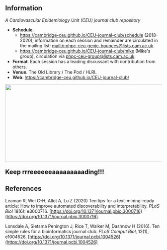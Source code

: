 ## Information

*A Cardiovascular Epidemiology Unit (CEU) journal club repository*

* **Schedule**.
    - <https://cambridge-ceu.github.io/CEU-journal-club/schedule> (2018-2020), information on each session and remainder are circulated in the mailing list: <mailto:phpc-ceu-genjc-bounces@lists.cam.ac.uk>.
    - <https://cambridge-ceu.github.io/CEU-journal-club/mike> (Mike's group), circulation via [phpc-ceu-group@lists.cam.ac.uk](mailto:phpc-ceu-group@lists.cam.ac.uk).
* **Format**. Each session has a leading discussant with contribution from others.
* **Venue**. The Old Library / The Pod / HLRI.
* **Web**. <https://cambridge-ceu.github.io/CEU-journal-club/>

<a href="https://phdcomics.com/comics/archive_print.php?comicid=963"><img src="http://phdcomics.com/comics/archive/phd011108s.gif" width="560" height="250" align="center"></a>
<p align="left", style="color:black;font-size:20px"><b>Keep rrreeeeeeaaaaaaaaading!!!</b></p>

## References

Leaman R, Wei C-H, Allot A, Lu Z (2020) Ten tips for a text-mining-ready article: How to improve automated discoverability and interpretability. *PLoS Biol* 18(6): e3000716. [https://doi.org/10.1371/journal.pbio.3000716](https://doi.org/10.1371/journal.pbio.3000716).

Lonsdale A, Sietsma Penington J, Rice T, Walker M, Dashnow H (2016). Ten simple rules for a bioinformatics journal club. *PLoS Comput Biol*, 12(1), e1004526, [https://doi.org/10.1371/journal.pcbi.1004526](https://doi.org/10.1371/journal.pcbi.1004526)

